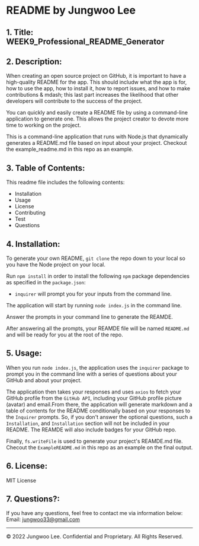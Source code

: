 # README by Jungwoo Lee
## 1. Title: WEEK9_Professional_README_Generator

## 2. Description: 
When creating an open source project on GitHub, it is important to have a high-quality README for the app. This should includw what the app is for, how to use the app, how to install it, how to report issues, and how to make contributions & mdash; this last part increases the likelihood that other developers will contribute to the success of the project. 

You can quickly and easily create a README file by using a command-line application to generate one. This allows the project creator to devote more time to working on the project. 

This is a command-line application that runs with Node.js that dynamically generates a README.md file based on input about your project. Checkout the example_readme.md in this repo as an example.

## 3. Table of Contents:
This readme file includes the following contents:
+ Installation
+ Usage
+ License
+ Contributing
+ Test
+ Questions

## 4. Installation:
To generate your own README, `git clone` the repo down to your local so you have the Node project on your local.

Run `npm install` in order to install the following `npm` package dependencies as specified in the `package.json`:
+ `inquirer` will prompt you for your inputs from the command line.

The application will start by running `node index.js` in the command line.

Answer the prompts in your command line to generate the REAMDE.

After answering all the prompts, your REAMDE file will be named `README.md` and will be ready for you at the root of the repo.

## 5. Usage:
When you run `node index.js`, the application uses the `inquirer` package to prompt you in the command line with a series of questions about your GitHub and about your project.

The application then takes your responses and uses `axios` to fetch your GitHub profile from the `GitHub API`, including your GitHub profile picture (avatar) and email.From there, the application will generate markdown and a table of contents for the README conditionally based on your responses to the `Inquirer` prompts. So, if you don't answer the optional questions, such a `Installation`, and `Installation` section will not be included in your README. The REAMDE will also include badges for your GitHub repo.

Finally, `fs.writeFile` is used to generate your project's REAMDE.md file. Checout the `ExampleREADME.md` in this repo as an example on the final output.

## 6. License:
MIT License

## 7. Questions?:
If you have any questions, feel free to contact me via information below:\
Email: jungwoo33@gmail.com

- - -
© 2022 Jungwoo Lee. Confidential and Proprietary. All Rights Reserved.